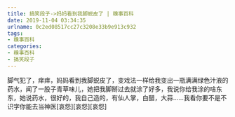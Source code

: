 ```yaml
---
title: 搞笑段子->妈妈看到我脚蜕皮了 | 糗事百科
date: 2019-11-04 03:34:35
urlname: 0c2ed08517cc27c3208e33b9e913c932
tags: 
- 糗事百科
categories:
- 糗事百科
- 搞笑段子
---
```

脚气犯了，痒痒，妈妈看到我脚蜕皮了，变戏法一样给我变出一瓶满满绿色汁液的药水，闻了一股子青草味儿，她把我脚掰过去就涂了好多，我说你给我涂的啥东东，她说药水，很好的，我自己造的，有仙人掌，白醋，大蒜……我看你要不是不识字你能去当神医[哀怨][哀怨][哀怨]


